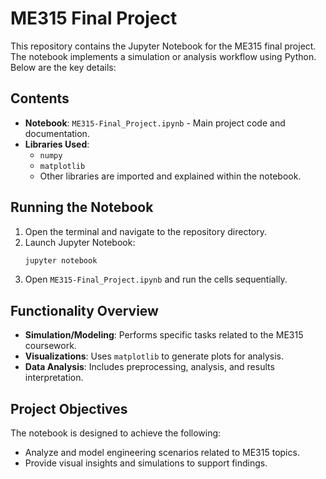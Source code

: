 # ME315 Final Project

This repository contains the Jupyter Notebook for the ME315 final project. The notebook implements a simulation or analysis workflow using Python. Below are the key details:

## Contents

- **Notebook**: `ME315-Final_Project.ipynb` - Main project code and documentation.
- **Libraries Used**:
  - `numpy`
  - `matplotlib`
  - Other libraries are imported and explained within the notebook.

## Running the Notebook

1. Open the terminal and navigate to the repository directory.
2. Launch Jupyter Notebook:
   ```bash
   jupyter notebook
   ```
3. Open `ME315-Final_Project.ipynb` and run the cells sequentially.

## Functionality Overview

- **Simulation/Modeling**: Performs specific tasks related to the ME315 coursework.
- **Visualizations**: Uses `matplotlib` to generate plots for analysis.
- **Data Analysis**: Includes preprocessing, analysis, and results interpretation.

## Project Objectives

The notebook is designed to achieve the following:
- Analyze and model engineering scenarios related to ME315 topics.
- Provide visual insights and simulations to support findings.
